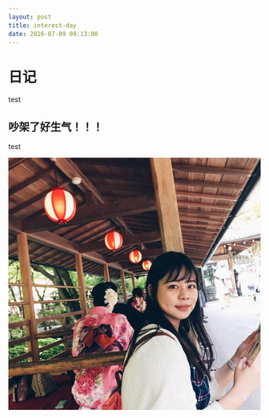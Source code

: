 ```yaml
---
layout: post
title: interest-day
date: 2016-07-09 09:13:00
---
```


# 日记
test

## 吵架了好生气！！！
test

![image](../images/fight.jpg)
